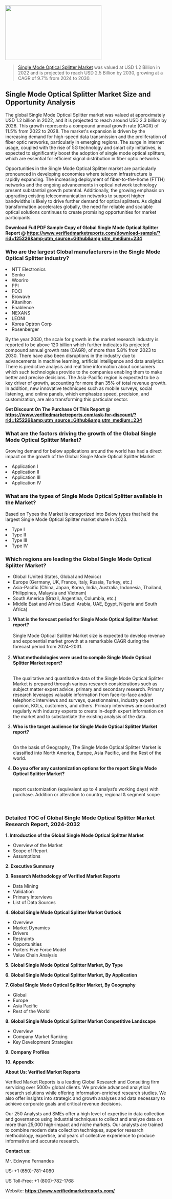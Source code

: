 <img src="https://ffe5etoiles.com/wp-content/uploads/2024/12/MST1-300x171.png" alt="" width="300" height="171" class="alignnone size-medium wp-image-20088" /><blockquote><p><p><a href="https://www.verifiedmarketreports.com/download-sample/?rid=125226&utm_source=Github&utm_medium=234" target="_blank">Single Mode Optical Splitter Market</a> was valued at USD 1.2 Billion in 2022 and is projected to reach USD 2.5 Billion by 2030, growing at a CAGR of 9.7% from 2024 to 2030.</p></blockquote><p><h2>Single Mode Optical Splitter Market Size and Opportunity Analysis</h2> <p>The global Single Mode Optical Splitter market was valued at approximately USD 1.2 billion in 2022, and it is projected to reach around USD 2.3 billion by 2028. This growth represents a compound annual growth rate (CAGR) of 11.5% from 2022 to 2028. The market's expansion is driven by the increasing demand for high-speed data transmission and the proliferation of fiber optic networks, particularly in emerging regions. The surge in internet usage, coupled with the rise of 5G technology and smart city initiatives, is expected to significantly boost the adoption of single mode optical splitters, which are essential for efficient signal distribution in fiber optic networks.</p> <p>Opportunities in the Single Mode Optical Splitter market are particularly pronounced in developing economies where telecom infrastructure is rapidly expanding. The increasing deployment of fiber-to-the-home (FTTH) networks and the ongoing advancements in optical network technology present substantial growth potential. Additionally, the growing emphasis on upgrading existing telecommunication networks to support higher bandwidths is likely to drive further demand for optical splitters. As digital transformation accelerates globally, the need for reliable and scalable optical solutions continues to create promising opportunities for market participants.</p> </p><p class=""><strong>Download Full PDF Sample Copy of Global Single Mode Optical Splitter Report @ <a href="https://www.verifiedmarketreports.com/download-sample/?rid=125226&amp;utm_source=Github&amp;utm_medium=234" target="_blank">https://www.verifiedmarketreports.com/download-sample/?rid=125226&amp;utm_source=Github&amp;utm_medium=234</a></strong></p><h3 id="" class="">Who are the largest Global manufacturers in the Single Mode Optical Splitter industry?</h3><p><li>NTT Electronics</li><li> Senko</li><li> Wooriro</li><li> PPI</li><li> FOCI</li><li> Browave</li><li> Kitanihon</li><li> Enablence</li><li> NEXANS</li><li> LEONI</li><li> Korea Optron Corp</li><li> Rosenberger</li></p><div class=""><div class="" dir="" data-message-author-role="" data-message-id="" data-message-model-slug=""><div class=""><div class=""><div class=""><div class="" dir="" data-message-author-role="" data-message-id="" data-message-model-slug=""><div class=""><div class=""><p>By the year 2030, the scale for growth in the market research industry is reported to be above 120 billion which further indicates its projected compound annual growth rate (CAGR), of more than 5.8% from 2023 to 2030. There have also been disruptions in the industry due to advancements in machine learning, artificial intelligence and data analytics There is predictive analysis and real time information about consumers which such technologies provide to the companies enabling them to make better and precise decisions. The Asia-Pacific region is expected to be a key driver of growth, accounting for more than 35% of total revenue growth. In addition, new innovative techniques such as mobile surveys, social listening, and online panels, which emphasize speed, precision, and customization, are also transforming this particular sector.</p><p><strong>Get Discount On The Purchase Of This Report @&nbsp; <a href="https://www.verifiedmarketreports.com/ask-for-discount/?rid=125226&amp;utm_source=Github&amp;utm_medium=234" target="_blank">https://www.verifiedmarketreports.com/ask-for-discount/?rid=125226&amp;utm_source=Github&amp;utm_medium=234</a></strong></p></div></div></div></div></div></div></div></div><h3 id="" class="">What are the factors driving the growth of the Global Single Mode Optical Splitter Market?</h3><p id="" class="">Growing demand for below applications around the world has had a direct impact on the growth of the Global Single Mode Optical Splitter Market</p><p id="" class=""><li>Application I</li><li> Application II</li><li> Application III</li><li> Application IV</li></p><h3 id="" class="">What are the types of Single Mode Optical Splitter available in the Market?</h3><p id="" class="">Based on Types the Market is categorized into Below types that held the largest Single Mode Optical Splitter market share In 2023.</p><p id="" class=""><li>Type I</li><li> Type II</li><li> Type III</li><li> Type IV</li></p><h3 id="" class="">Which regions are leading the Global Single Mode Optical Splitter Market?</h3><ul><li>Global (United States, Global and Mexico)</li><li>Europe (Germany, UK, France, Italy, Russia, Turkey, etc.)</li><li>Asia-Pacific (China, Japan, Korea, India, Australia, Indonesia, Thailand, Philippines, Malaysia and Vietnam)</li><li>South America (Brazil, Argentina, Columbia, etc.)</li><li>Middle East and Africa (Saudi Arabia, UAE, Egypt, Nigeria and South Africa)</li></ul><p><ol><li><strong>What is the forecast period for Single Mode Optical Splitter Market report?<br /></strong><br /><span data-sheets-root="1" data-sheets-value="{&quot;1&quot;:2,&quot;2&quot;:&quot;XXXX size is expected to develop revenue and exponential market growth at a remarkable CAGR during the forecast period from 2024&ndash;2030.&quot;}" data-sheets-userformat="{&quot;2&quot;:12674,&quot;4&quot;:{&quot;1&quot;:2,&quot;2&quot;:16776960},&quot;10&quot;:2,&quot;11&quot;:0,&quot;15&quot;:&quot;Arial&quot;,&quot;16&quot;:12}">Single Mode Optical Splitter Market size is expected to develop revenue and exponential market growth at a remarkable CAGR during the forecast period from 2024&ndash;2031.</span><br /><br /></li><li><strong>What methodologies were used to compile Single Mode Optical Splitter Market report?<br /><br /></strong><p>The qualitative and quantitative data of the&nbsp;Single Mode Optical Splitter Market is prepared through various research considerations such as subject matter expert advice, primary and secondary research. Primary research leverages valuable information from face-to-face and/or telephonic interviews and surveys, questionnaires, industry expert opinion, KOLs, customers, and others. Primary interviews are conducted regularly with industry experts to create in-depth expert information on the market and to substantiate the existing analysis of the data.&nbsp;</p></li><li><strong>Who is the target audience for Single Mode Optical Splitter Market report?<br /><br /></strong><p>On the basis of Geography, The&nbsp;Single Mode Optical Splitter Market is classified into North America, Europe, Asia Pacific, and the Rest of the world.</p></li><li><strong>Do you offer any customization options for the report Single Mode Optical Splitter Market?<br /><br /></strong><p>report customization (equivalent up to 4 analyst&rsquo;s working days) with purchase. Addition or alteration to country, regional &amp; segment scope</p><p>&nbsp;</p></li></ol></p><h3 id="" class="">Detailed TOC of Global Single Mode Optical Splitter Market Research Report, 2024-2032</h3><p id="" class=""><strong>1. Introduction of the Global Single Mode Optical Splitter Market</strong></p><ul><li>Overview of the Market</li><li>Scope of Report</li><li>Assumptions</li></ul><p id="" class=""><strong>2. Executive Summary</strong></p><p id="" class=""><strong>3. Research Methodology of&nbsp;Verified Market Reports</strong></p><ul><li>Data Mining</li><li>Validation</li><li>Primary Interviews</li><li>List of Data Sources</li></ul><p id="" class=""><strong>4. Global Single Mode Optical Splitter Market Outlook</strong></p><ul><li>Overview</li><li>Market Dynamics</li><li>Drivers</li><li>Restraints</li><li>Opportunities</li><li>Porters Five Force Model</li><li>Value Chain Analysis</li></ul><p id="" class=""><strong>5. Global Single Mode Optical Splitter Market, By&nbsp;Type</strong></p><p id="" class=""><strong>6. Global Single Mode Optical Splitter Market, By Application</strong></p><p id="" class=""><strong>7. Global Single Mode Optical Splitter Market, By Geography</strong></p><ul><li>Global</li><li>Europe</li><li>Asia Pacific</li><li>Rest of the World</li></ul><p id="" class=""><strong>8. Global Single Mode Optical Splitter Market Competitive Landscape</strong></p><ul><li>Overview</li><li>Company Market Ranking</li><li>Key Development Strategies</li></ul><p id="" class=""><strong>9. Company Profiles</strong></p><p id="" class=""><strong>10. Appendix</strong></p><p id="" class=""><strong>About Us: Verified Market Reports</strong></p><p id="" class="">Verified Market Reports is a leading Global Research and Consulting firm servicing over 5000+ global clients. We provide advanced analytical research solutions while offering information-enriched research studies. We also offer insights into strategic and growth analyses and data necessary to achieve corporate goals and critical revenue decisions.</p><p id="" class="">Our 250 Analysts and SMEs offer a high level of expertise in data collection and governance using industrial techniques to collect and analyze data on more than 25,000 high-impact and niche markets. Our analysts are trained to combine modern data collection techniques, superior research methodology, expertise, and years of collective experience to produce informative and accurate research.</p><p id="" class=""><strong>Contact us:</strong></p><p id="" class="">Mr. Edwyne Fernandes</p><p id="" class="">US: +1 (650)-781-4080</p><p id="" class="">US Toll-Free: +1 (800)-782-1768</p><p id="" class="">Website: <a target="" data-test-app-aware-link=""><strong>https://www.verifiedmarketreports.com/</strong></a></p>
